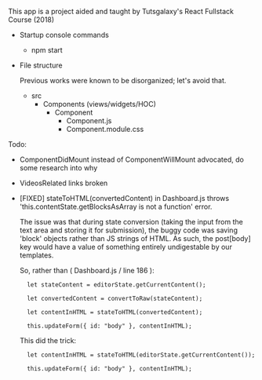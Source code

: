 This app is a project aided and taught by Tutsgalaxy's React Fullstack Course (2018)

- Startup console commands

  - npm start

* File structure

  Previous works were known to be disorganized; let's avoid that.

  - src
    - Components (views/widgets/HOC)
      - Component
        - Component.js
        - Component.module.css

Todo:

- ComponentDidMount instead of ComponentWillMount advocated, do some research into why

- VideosRelated links broken

- [FIXED] stateToHTML(convertedContent) in Dashboard.js throws 'this.contentState.getBlocksAsArray is not a function' error.

  The issue was that during state conversion (taking the input from the text area and storing it for submission), the buggy code was saving 'block' objects rather than JS strings of HTML. As such, the post[body] key would have a value of something entirely undigestable by our templates.

  So, rather than ( Dashboard.js / line 186 ):

        let stateContent = editorState.getCurrentContent();

        let convertedContent = convertToRaw(stateContent);

        let contentInHTML = stateToHTML(convertedContent);

        this.updateForm({ id: "body" }, contentInHTML);

  This did the trick:

        let contentInHTML = stateToHTML(editorState.getCurrentContent());

        this.updateForm({ id: "body" }, contentInHTML);
